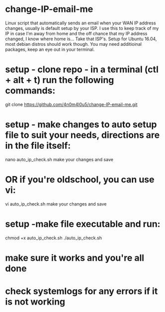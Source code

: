 # change-IP-email-me
Linux script that automatically sends an email when your WAN IP address changes, usually is default setup by your ISP. I use this to keep track of my IP in case I'm away from home and the off chance that my IP address changed, I know where home is... Take that ISP's.
Setup for Ubuntu 16.04, most debian distros should work though. You may need additioinal packages, keep an eye out in your terminal.

# setup - clone repo - in a terminal (ctl + alt + t) run the following commands:
git clone https://github.com/4n0m4l0u5/change-IP-email-me.git

# setup - make changes to auto setup file to suit your needs, directions are in the file itself:
nano auto_ip_check.sh
make your changes and save

# OR if you're oldschool, you can use vi:
vi auto_ip_check.sh
make your changes and save

# setup -make file executable and run:
chmod +x auto_ip_check.sh
./auto_ip_check.sh

# make sure it works and you're all done

# check systemlogs for any errors if it is not working
